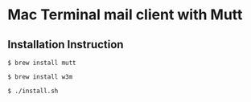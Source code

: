 Mac Terminal mail client with Mutt
====

## Installation Instruction

    $ brew install mutt

    $ brew install w3m 

    $ ./install.sh


